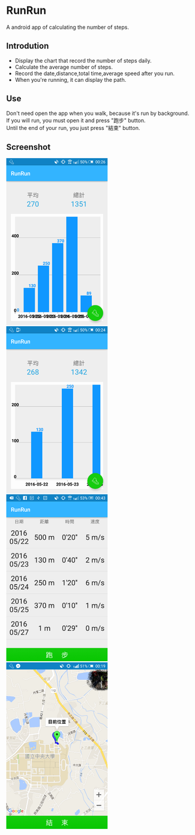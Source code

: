 # RunRun
A android app of calculating the number of steps.

## Introdution
* Display the chart that record the number of steps daily.
* Calculate the average number of steps.
* Record the date,distance,total time,average speed after you run.
* When you're running, it can display the path.

## Use
Don't need open the app when you walk, because it's run by background.<br>
If you will run, you must open it and press "跑步" button.<br>
Until the end of your run, you just press "結束" button.<br>

## Screenshot
![Image01](https://github.com/EricSyu/RunRun/blob/master/image/01.png?raw=true)
![Image02](https://github.com/EricSyu/RunRun/blob/master/image/02.png?raw=true)
![Image03](https://github.com/EricSyu/RunRun/blob/master/image/03.png?raw=true)
![Image04](https://github.com/EricSyu/RunRun/blob/master/image/04.png?raw=true)
